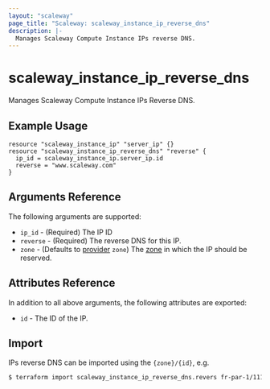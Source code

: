 ```yaml
---
layout: "scaleway"
page_title: "Scaleway: scaleway_instance_ip_reverse_dns"
description: |-
  Manages Scaleway Compute Instance IPs reverse DNS.
---
```


# scaleway_instance_ip_reverse_dns

Manages Scaleway Compute Instance IPs Reverse DNS.

## Example Usage

```hcl
resource "scaleway_instance_ip" "server_ip" {}
resource "scaleway_instance_ip_reverse_dns" "reverse" {
  ip_id = scaleway_instance_ip.server_ip.id
  reverse = "www.scaleway.com"
}
```

## Arguments Reference

The following arguments are supported:

- `ip_id` - (Required) The IP ID
- `reverse` - (Required) The reverse DNS for this IP.
- `zone` - (Defaults to [provider](../index.html#zone) `zone`) The [zone](../guides/regions_and_zones.html#zones) in which the IP should be reserved.

## Attributes Reference

In addition to all above arguments, the following attributes are exported:

- `id` - The ID of the IP.

## Import

IPs reverse DNS can be imported using the `{zone}/{id}`, e.g.

```bash
$ terraform import scaleway_instance_ip_reverse_dns.revers fr-par-1/11111111-1111-1111-1111-111111111111
```
